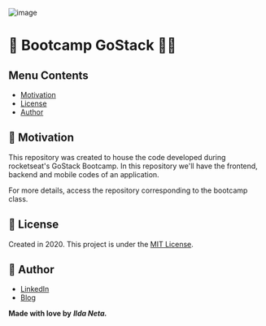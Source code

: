 ![image](https://user-images.githubusercontent.com/21963291/85336662-5d8fb200-b4b5-11ea-999f-41da44f32b82.png)

# :rocket: Bootcamp GoStack :woman_astronaut:

## Menu Contents

- [Motivation](#pushpin-motivation)
- [License](#page_with_curl-license)
- [Author](#pencil-author)

## :pushpin: Motivation

This repository was created to house the code developed during rocketseat's GoStack Bootcamp.
In this repository we'll have the frontend, backend and mobile codes of an application.

For more details, access the repository corresponding to the bootcamp class.

## :page_with_curl: License

Created in 2020.
This project is under the [MIT License](https://choosealicense.com/licenses/mit/).

## :pencil: Author

- [LinkedIn](https://www.linkedin.com/in/ilda-silva-neta/)
- [Blog](https://ildaneta.dev)

**Made with love by** **_Ilda Neta._**

